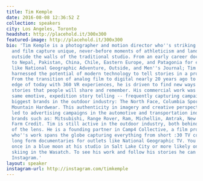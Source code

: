 ```yaml
---
title: Tim Kemple
date: 2016-08-08 12:36:52 Z
collection: speakers
city: Los Angeles, Toronto
headshot: http://placehold.it/300x300
featured-image: http://placehold.it/300x300
bio: 'Tim Kemple is a photographer and motion director who''s striking photography
  and film capture unique, never-before moments of athleticism and landscape from
  outside the walls of the traditional studio. From an early career documenting expeditions
  to Nepal, Pakistan, China, Chile, Eastern Europe, and Patagonia for editorial publications
  like National Geographic Adventure, Outside, and Men''s Journal; Tim has frequently
  harnessed the potential of modern technology to tell stories in a progressive way.
  From the transition of analog film to digital nearly 20 years ago to the cutting
  edge of today with 360 VR experiences, he is driven to find new ways to capture
  stories that people will share and remember. His commercial work was born from the
  same emotive, expedition story telling -- frequently capturing campaigns for the
  biggest brands in the outdoor industry: The North Face, Columbia Sportswear, and
  Mountain Hardwear. This authenticity in imagery and creative perspective has since
  led to advertising campaigns in the automotive and transportation industries for
  brands such as: Mitsubishi, Range Rover, Ram, Michellin, Amtrak, New Holland, and
  Farm Credit. Tim is still active in the outdoor industry, both behind and in front
  of the lens. He is a founding partner in Camp4 Collective, a film production studio
  who''s work spans the globe capturing everything from short :30 TV commercials to
  long form documentaries for outlets like National Geographic TV. You can catch him
  once in a blue moon at his studio in Salt Lake City or more likely on a powder day
  skiing in the Wasatch. To see his work and follow his stories he can be found on
  Instagram.'
layout: speaker
instagram-url: http://instagram.com/timkemple
---
```


